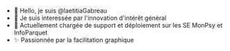 - 👋 Hello, je suis @laetitiaGabreau
- 👀 Je suis interessée par l'innovation d'intérêt général
- 🌱 Actuellement chargée de support et déploiement sur les SE MonPsy et InfoParquet
- ✨ Passionnée par la facilitation graphique

<!---
laetitiaGabreau/laetitiaGabreau is a ✨ special ✨ repository because its `README.md` (this file) appears on your GitHub profile.
You can click the Preview link to take a look at your changes.
--->
